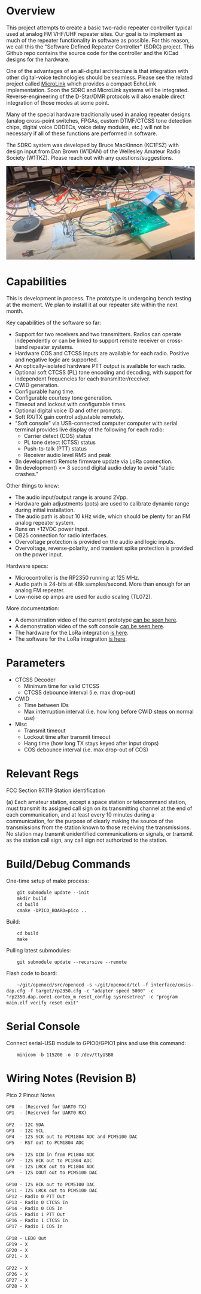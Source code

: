 Overview
========

This project attempts to create a basic two-radio repeater controller typical used
at analog FM VHF/UHF repeater sites. Our goal is to implement
as much of the repeater functionality in software as 
possible. For this reason, we call this the "Software 
Defined Repeater Controller" (SDRC) project. This Github
repo contains the source code for the controller and the 
KiCad designs for the hardware.

One of the advantages of an all-digital architecture is that integration
with other digital-voice technologies should be seamless. Please
see the related project called [MicroLink](https://github.com/brucemack/microlink) which
provides a compact EchoLink implementation. Soon the SDRC and MicroLink
systems will be integrated. Reverse-engineering of the D-Star/DMR protocols
will also enable direct integration of those modes at some point. 

Many of the special hardware traditionally used in analog repeater designs
(analog cross-point switches, FPGAs, custom DTMF/CTCSS tone detection chips, 
digital voice CODECs, voice delay modules, etc.) will not be necessary
if all of these functions are performed in software.

The SDRC system was developed by Bruce MacKinnon (KC1FSZ) with design 
input from Dan Brown (W1DAN) of the Wellesley Amateur Radio Society (W1TKZ).
Please reach out with any questions/suggestions.

![Controller](docs/sdrc1.jpg)

Capabilities
============

This is development in process. The prototype is undergoing bench 
testing at the moment. We plan to install it at our repeater site within the 
next month.

Key capabilities of the software so far:

* Support for two receivers and two transmitters. Radios
can operate independently or can be linked to support
remote receiver or cross-band repeater systems.
* Hardware COS and CTCSS inputs are available for each radio. Positive
and negative logic are supported.
* An optically-isolated hardware PTT output is available for each radio.
* Optional soft CTCSS (PL) tone encoding and decoding, with support 
for independent frequencies for each transmitter/receiver.
* CWID generation.
* Configurable hang time.
* Configurable courtesy tone generation.
* Timeout and lockout with configurable times.
* Optional digital voice ID and other prompts.
* Soft RX/TX gain control adjustable remotely.
* "Soft console" via USB-connected computer computer with
serial terminal provides live display of the following
for each radio:
  - Carrier detect (COS) status
  - PL tone detect (CTSS) status
  - Push-to-talk (PTT) status
  - Receiver audio level RMS and peak
* (In development) Remote firmware update via LoRa connection.
* (In development) <= 3 second digital audio delay to avoid "static crashes."

Other things to know:

* The audio input/output range is around 2Vpp.
* Hardware gain adjustments (pots) are used to calibrate dynamic range 
during initial installation.
* The audio path is about 10 kHz wide, which should be plenty for 
an FM analog repeater system.
* Runs on +12VDC power input.
* DB25 connection for radio interfaces.
* Overvoltage protection is provided on the audio and logic inputs.
* Overvoltage, reverse-polarity, and transient spike protection is provided
on the power input.

Hardware specs:

* Microcontroller is the RP2350 running at 125 MHz.
* Audio path is 24-bits at 48k samples/second. More than enough for 
an analog FM repeater.
* Low-noise op amps are used for audio scaling (TL072).

More documentation:

* A demonstration video of the current prototype 
[can be seen here](https://www.youtube.com/watch?v=HBwrpokd7FI).
* A demonstration video of the soft console [can be seen here](https://www.youtube.com/watch?v=gWjOw0UzMgY).
* The hardware for the LoRa integration [is here](https://github.com/brucemack/lora-r2).
* The software for the LoRa integration [is here](https://github.com/brucemack/remote-probe).

Parameters
==========

* CTCSS Decoder
   - Minimum time for valid CTCSS
   - CTCSS debounce interval (i.e. max drop-out)
* CWID
   - Time between IDs
   - Max interruption interval (i.e. how long before CWID steps on normal use)
* Misc
   - Transmit timeout
   - Lockout time after transmit timeout
   - Hang time (how long TX stays keyed after input drops)
   - COS debounce interval (i.e. max drop-out of COS)

Relevant Regs
=============

FCC Section 97.119 Station identification

(a) Each amateur station, except a space station or telecommand station, must transmit its assigned call sign on its transmitting channel at the end of each communication, and at least every 10 minutes during a communication, for the purpose of clearly making the source of the transmissions from the station known to those receiving the transmissions. No station may transmit unidentified communications or signals, or transmit as the station call sign, any call sign not authorized to the station.

Build/Debug Commands
====================

One-time setup of make process:

        git submodule update --init
        mkdir build
        cd build
        cmake -DPICO_BOARD=pico ..

Build:

        cd build
        make

Pulling latest submodules:

        git submodule update --recursive --remote

Flash code to board:        

        ~/git/openocd/src/openocd -s ~/git/openocd/tcl -f interface/cmsis-dap.cfg -f target/rp2350.cfg -c "adapter speed 5000" -c "rp2350.dap.core1 cortex_m reset_config sysresetreq" -c "program main.elf verify reset exit"

Serial Console
==============

Connect serial-USB module to GPIO0/GPIO1 pins and use this command:

        minicom -b 115200 -o -D /dev/ttyUSB0

Wiring Notes (Revision B)
=========================

Pico 2 Pinout Notes
```
GP0  - (Reserved for UART0 TX)
GP1  - (Reserved for UART0 RX)

GP2  - I2C SDA
GP3  - I2C SCL
GP4  - I2S SCK out to PCM1804 ADC and PCM5100 DAC
GP5  - RST out to PCM1804 ADC

GP6  - I2S DIN in from PC1804 ADC
GP7  - I2S BCK out to PC1804 ADC
GP8  - I2S LRCK out to PC1804 ADC
GP9  - I2S DOUT out to PCM5100 DAC

GP10 - I2S BCK out to PCM5100 DAC
GP11 - I2S LRCK out to PCM5100 DAC
GP12 - Radio 0 PTT Out
GP13 - Radio 0 CTCSS In
GP14 - Radio 0 COS In
GP15 - Radio 1 PTT Out
GP16 - Radio 1 CTCSS In
GP17 - Radio 1 COS In

GP18 - LED0 Out
GP19 - X
GP20 - X
GP21 - X

GP22 - X
GP26 - X
GP27 - X
GP28 - X
```
